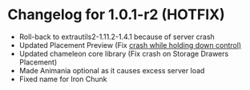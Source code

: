 # Changelog for 1.0.1-r2 (HOTFIX)

- Roll-back to extrautils2-1.11.2-1.4.1 because of server crash
- Updated Placement Preview (Fix [crash while holding down control)](https://github.com/Beyond-Reality/Beyond-Realty-Farscapes/issues/3)
- Updated chameleon core library (Fix crash on Storage Drawers Placement)
- Made Animania optional as it causes excess server load
- Fixed name for Iron Chunk
